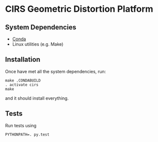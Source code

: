 # CIRS Geometric Distortion Platform

## System Dependencies

- [Conda](http://conda.pydata.org/docs/install/quick.html)
- Linux utilities (e.g. Make)


## Installation

Once have met all the system dependencies, run:

    make .CONDABUILD
    . activate cirs
    make

and it should install everything.

## Tests

Run tests using

    PYTHONPATH=. py.test
